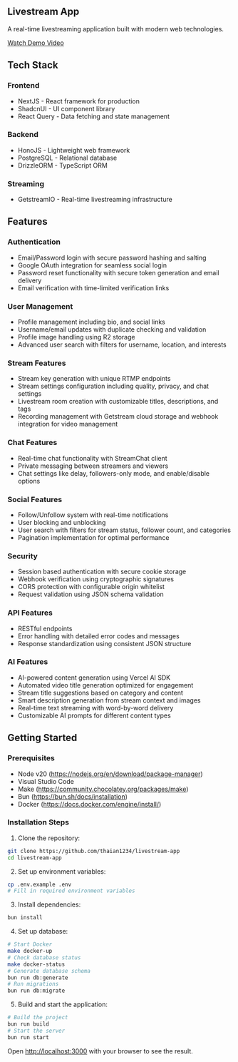 ## Livestream App

A real-time livestreaming application built with modern web technologies.

[Watch Demo Video](https://youtu.be/5GEYaehK9HM)

## Tech Stack

### Frontend

-   NextJS - React framework for production
-   ShadcnUI - UI component library
-   React Query - Data fetching and state management

### Backend

-   HonoJS - Lightweight web framework
-   PostgreSQL - Relational database
-   DrizzleORM - TypeScript ORM

### Streaming

-   GetstreamIO - Real-time livestreaming infrastructure

## Features

### Authentication

-   Email/Password login with secure password hashing and salting
-   Google OAuth integration for seamless social login
-   Password reset functionality with secure token generation and email delivery
-   Email verification with time-limited verification links

### User Management

-   Profile management including bio, and social links
-   Username/email updates with duplicate checking and validation
-   Profile image handling using R2 storage
-   Advanced user search with filters for username, location, and interests

### Stream Features

-   Stream key generation with unique RTMP endpoints
-   Stream settings configuration including quality, privacy, and chat settings
-   Livestream room creation with customizable titles, descriptions, and tags
-   Recording management with Getstream cloud storage and webhook integration for video management

### Chat Features

-   Real-time chat functionality with StreamChat client
-   Private messaging between streamers and viewers
-   Chat settings like delay, followers-only mode, and enable/disable options

### Social Features

-   Follow/Unfollow system with real-time notifications
-   User blocking and unblocking
-   User search with filters for stream status, follower count, and categories
-   Pagination implementation for optimal performance

### Security

-   Session based authentication with secure cookie storage
-   Webhook verification using cryptographic signatures
-   CORS protection with configurable origin whitelist
-   Request validation using JSON schema validation

### API Features

-   RESTful endpoints
-   Error handling with detailed error codes and messages
-   Response standardization using consistent JSON structure

### AI Features

-   AI-powered content generation using Vercel AI SDK
-   Automated video title generation optimized for engagement
-   Stream title suggestions based on category and content
-   Smart description generation from stream context and images
-   Real-time text streaming with word-by-word delivery
-   Customizable AI prompts for different content types

## Getting Started

### Prerequisites

-   Node v20 (https://nodejs.org/en/download/package-manager)
-   Visual Studio Code
-   Make (https://community.chocolatey.org/packages/make)
-   Bun (https://bun.sh/docs/installation)
-   Docker (https://docs.docker.com/engine/install/)

### Installation Steps

1. Clone the repository:

```bash
git clone https://github.com/thaian1234/livestream-app
cd livestream-app
```

2. Set up environment variables:

```bash
cp .env.example .env
# Fill in required environment variables
```

3. Install dependencies:

```bash
bun install
```

4. Set up database:

```bash
# Start Docker
make docker-up
# Check database status
make docker-status
# Generate database schema
bun run db:generate
# Run migrations
bun run db:migrate
```

5. Build and start the application:

```bash
# Build the project
bun run build
# Start the server
bun run start
```

Open [http://localhost:3000](http://localhost:3000) with your browser to see the result.
